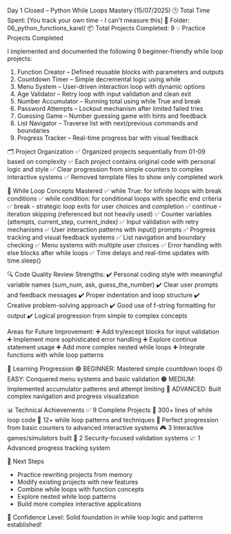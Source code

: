 Day 1 Closed – Python While Loops Mastery (15/07/2025)
🕒 Total Time Spent: [You track your own time - I can't measure this]
📂 Folder: 06_python_functions_karel/
📦 Total Projects Completed: 9
💡 Practice Projects Completed

I implemented and documented the following 9 beginner-friendly while loop projects:

1. Function Creator – Defined reusable blocks with parameters and outputs
2. Countdown Timer – Simple decremental logic using while
3. Menu System – User-driven interaction loop with dynamic options
4. Age Validator – Retry loop with input validation and clean exit
5. Number Accumulator – Running total using while True and break
6. Password Attempts – Lockout mechanism after limited failed tries
7. Guessing Game – Number guessing game with hints and feedback
8. List Navigator – Traverse list with next/previous commands and boundaries
9. Progress Tracker – Real-time progress bar with visual feedback

🗂 Project Organization
✅ Organized projects sequentially from 01-09 based on complexity
✅ Each project contains original code with personal logic and style
✅ Clear progression from simple counters to complex interactive systems
✅ Removed template files to show only completed work

🧠 While Loop Concepts Mastered
✅ while True: for infinite loops with break conditions
✅ while condition: for conditional loops with specific end criteria
✅ break - strategic loop exits for user choices and completion
✅ continue - iteration skipping (referenced but not heavily used)
✅ Counter variables (attempts, current_step, current_index)
✅ Input validation with retry mechanisms
✅ User interaction patterns with input() prompts
✅ Progress tracking and visual feedback systems
✅ List navigation and boundary checking
✅ Menu systems with multiple user choices
✅ Error handling with else blocks after while loops
✅ Time delays and real-time updates with time.sleep()

🔍 Code Quality Review
Strengths:
✔️ Personal coding style with meaningful variable names (sum_num, ask, guess_the_number)
✔️ Clear user prompts and feedback messages
✔️ Proper indentation and loop structure
✔️ Creative problem-solving approach
✔️ Good use of f-string formatting for output
✔️ Logical progression from simple to complex concepts

Areas for Future Improvement:
➕ Add try/except blocks for input validation
➕ Implement more sophisticated error handling
➕ Explore continue statement usage
➕ Add more complex nested while loops
➕ Integrate functions with while loop patterns

🎯 Learning Progression
🟢 BEGINNER: Mastered simple countdown loops
🟡 EASY: Conquered menu systems and basic validation
🟠 MEDIUM: Implemented accumulator patterns and attempt limiting
🔴 ADVANCED: Built complex navigation and progress visualization

📊 Technical Achievements
✅ 9 Complete Projects
🧠 300+ lines of while loop code
🧩 12+ while loop patterns and techniques
🔄 Perfect progression from basic counters to advanced interactive systems
🎮 3 Interactive games/simulators built
🔐 2 Security-focused validation systems
📈 1 Advanced progress tracking system

🚀 Next Steps
- Practice rewriting projects from memory
- Modify existing projects with new features
- Combine while loops with function concepts
- Explore nested while loop patterns
- Build more complex interactive applications

💪 Confidence Level: Solid foundation in while loop logic and patterns established!
